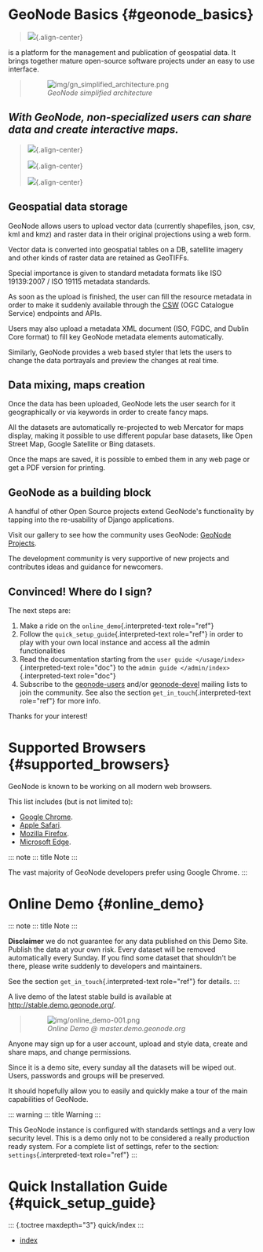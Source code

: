 # GeoNode Basics {#geonode_basics}

> ![](img/geonode.png){.align-center}

is a platform for the management and publication of geospatial data.
It brings together mature open-source software projects under an easy to use interface.

> <figure>
> <img src="img/gn_simplified_architecture.png" class="align-center" alt="img/gn_simplified_architecture.png" />
> <figcaption><em>GeoNode simplified architecture</em></figcaption>
> </figure>

## *With GeoNode, non-specialized users can share data and create interactive maps.*

> ![](img/gn_is_made_for.png){.align-center}
>
> ![](img/gn_publication_data.png){.align-center}
>
> ![](img/gn_publication_data_2.png){.align-center}

## Geospatial data storage

GeoNode allows users to upload vector data (currently shapefiles, json, csv, kml and kmz) and raster data in their original projections
using a web form.

Vector data is converted into geospatial tables on a DB, satellite imagery and other kinds of raster data are retained as GeoTIFFs.

Special importance is given to standard metadata formats like ISO 19139:2007 / ISO 19115 metadata standards.

As soon as the upload is finished, the user can fill the resource metadata in order to make it suddenly available through the [CSW](http://www.opengeospatial.org/standards/cat) (OGC Catalogue Service)
endpoints and APIs.

Users may also upload a metadata XML document (ISO, FGDC, and Dublin Core format) to fill key GeoNode metadata elements automatically.

Similarly, GeoNode provides a web based styler that lets the users to change the data portrayals and preview the changes at real time.

## Data mixing, maps creation

Once the data has been uploaded, GeoNode lets the user search for it geographically or via keywords in order to create fancy maps.

All the datasets are automatically re-projected to web Mercator for maps display, making it possible to use different popular base datasets,
like Open Street Map, Google Satellite or Bing datasets.

Once the maps are saved, it is possible to embed them in any web page or get a PDF version for printing.

## GeoNode as a building block

A handful of other Open Source projects extend GeoNode\'s functionality by tapping into the re-usability of Django applications.

Visit our gallery to see how the community uses GeoNode: [GeoNode Projects](http://geonode.org/gallery/).

The development community is very supportive of new projects and contributes ideas and guidance for newcomers.

## Convinced! Where do I sign?

The next steps are:

1.  Make a ride on the `online_demo`{.interpreted-text role="ref"}
2.  Follow the `quick_setup_guide`{.interpreted-text role="ref"} in order to play with your own local instance and access all the admin functionalities
3.  Read the documentation starting from the `user guide </usage/index>`{.interpreted-text role="doc"} to the `admin guide </admin/index>`{.interpreted-text role="doc"}
4.  Subscribe to the [geonode-users](https://lists.osgeo.org/mailman/listinfo/geonode-users) and/or [geonode-devel](https://lists.osgeo.org/mailman/listinfo/geonode-devel) mailing lists to join the community.
    See also the section `get_in_touch`{.interpreted-text role="ref"} for more info.

Thanks for your interest!

# Supported Browsers {#supported_browsers}

GeoNode is known to be working on all modern web browsers.

This list includes (but is not limited to):

-   [Google Chrome](http://www.google.com/chrome/).
-   [Apple Safari](https://www.apple.com/safari/).
-   [Mozilla Firefox](https://www.mozilla.org/en-US/firefox/new/).
-   [Microsoft Edge](https://developer.microsoft.com/en-us/microsoft-edge/).

::: note
::: title
Note
:::

The vast majority of GeoNode developers prefer using Google Chrome.
:::

# Online Demo {#online_demo}

::: note
::: title
Note
:::

**Disclaimer** we do not guarantee for any data published on this Demo Site. Publish the data at your own risk.
Every dataset will be removed automatically every Sunday. If you find some dataset that shouldn\'t be there, please
write suddenly to developers and maintainers.

See the section `get_in_touch`{.interpreted-text role="ref"} for details.
:::

A live demo of the latest stable build is available at <http://stable.demo.geonode.org/>.

> <figure>
> <img src="img/online_demo-001.png" class="align-center" alt="img/online_demo-001.png" />
> <figcaption><em>Online Demo @ master.demo.geonode.org</em></figcaption>
> </figure>

Anyone may sign up for a user account, upload and style data, create and share maps, and change permissions.

Since it is a demo site, every sunday all the datasets will be wiped out. Users, passwords and groups will be preserved.

It should hopefully allow you to easily and quickly make a tour of the main capabilities of GeoNode.

::: warning
::: title
Warning
:::

This GeoNode instance is configured with standards settings and a very low security level.
This is a demo only not to be considered a really production ready system.
For a complete list of settings, refer to the section: `settings`{.interpreted-text role="ref"}
:::

# Quick Installation Guide {#quick_setup_guide}

::: {.toctree maxdepth="3"}
quick/index
:::


- [index](quick/index.md)


